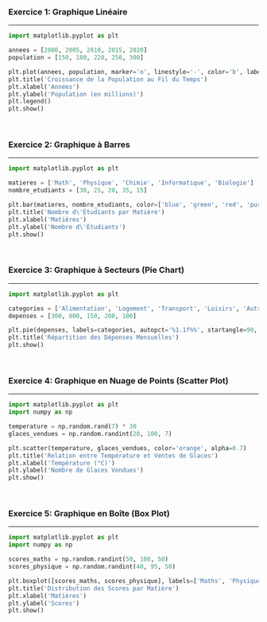 ### Exercice 1: Graphique Linéaire

---

```python
import matplotlib.pyplot as plt

annees = [2000, 2005, 2010, 2015, 2020]
population = [150, 180, 220, 250, 300]

plt.plot(annees, population, marker='o', linestyle='-', color='b', label='Population')
plt.title('Croissance de la Population au Fil du Temps')
plt.xlabel('Années')
plt.ylabel('Population (en millions)')
plt.legend()
plt.show()
```

<br>

### Exercice 2: Graphique à Barres

---

```python
import matplotlib.pyplot as plt

matieres = ['Math', 'Physique', 'Chimie', 'Informatique', 'Biologie']
nombre_etudiants = [30, 25, 20, 35, 15]

plt.bar(matieres, nombre_etudiants, color=['blue', 'green', 'red', 'purple', 'orange'])
plt.title('Nombre d\'Étudiants par Matière')
plt.xlabel('Matières')
plt.ylabel('Nombre d\'Étudiants')
plt.show()
```

<br>

### Exercice 3: Graphique à Secteurs (Pie Chart)

---

```python
import matplotlib.pyplot as plt

categories = ['Alimentation', 'Logement', 'Transport', 'Loisirs', 'Autres']
depenses = [300, 800, 150, 200, 100]

plt.pie(depenses, labels=categories, autopct='%1.1f%%', startangle=90, colors=['gold', 'lightcoral', 'lightskyblue', 'lightgreen', 'lightpink'])
plt.title('Répartition des Dépenses Mensuelles')
plt.show()
```

<br>

### Exercice 4: Graphique en Nuage de Points (Scatter Plot)

---

```python
import matplotlib.pyplot as plt
import numpy as np

temperature = np.random.rand(7) * 30
glaces_vendues = np.random.randint(20, 100, 7)

plt.scatter(temperature, glaces_vendues, color='orange', alpha=0.7)
plt.title('Relation entre Température et Ventes de Glaces')
plt.xlabel('Température (°C)')
plt.ylabel('Nombre de Glaces Vendues')
plt.show()
```

<br>

### Exercice 5: Graphique en Boîte (Box Plot)

---

```python
import matplotlib.pyplot as plt
import numpy as np

scores_maths = np.random.randint(50, 100, 50)
scores_physique = np.random.randint(40, 95, 50)

plt.boxplot([scores_maths, scores_physique], labels=['Maths', 'Physique'])
plt.title('Distribution des Scores par Matière')
plt.xlabel('Matières')
plt.ylabel('Scores')
plt.show()
```